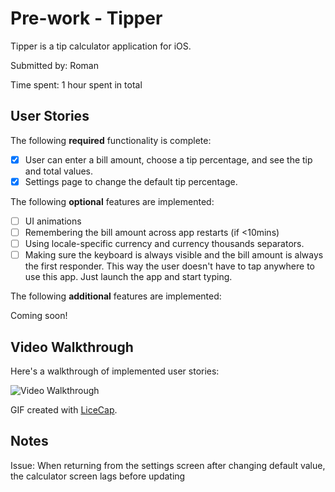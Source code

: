 # Pre-work - Tipper

Tipper is a tip calculator application for iOS.

Submitted by: Roman

Time spent: 1 hour spent in total

## User Stories

The following **required** functionality is complete:

* [x] User can enter a bill amount, choose a tip percentage, and see the tip and total values.
* [x] Settings page to change the default tip percentage.

The following **optional** features are implemented:
* [ ] UI animations
* [ ] Remembering the bill amount across app restarts (if <10mins)
* [ ] Using locale-specific currency and currency thousands separators.
* [ ] Making sure the keyboard is always visible and the bill amount is always the first responder. This way the user doesn't have to tap anywhere to use this app. Just launch the app and start typing.

The following **additional** features are implemented:

Coming soon!

## Video Walkthrough 

Here's a walkthrough of implemented user stories:

<img src='http://i.imgur.com/v6kraGv.gif' title='Video Walkthrough of Tipper' width='' alt='Video Walkthrough' />

GIF created with [LiceCap](http://www.cockos.com/licecap/).

## Notes

Issue: When returning from the settings screen after changing default value, the calculator screen lags before updating
